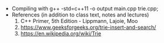 - Compiling with g++ -std=c++11 -o output main.cpp trie.cpp;   
- References (in addition to class text, notes and lectures)
    1. C++ Primer, 5th Edition - Lippmann, Lajoie, Moo
    2. https://www.geeksforgeeks.org/trie-insert-and-search/
    3. https://en.wikipedia.org/wiki/Trie
